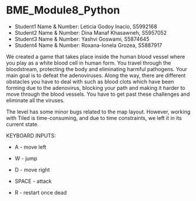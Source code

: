 # BME_Module8_Python

* Student1 Name & Number: Leticia Godoy Inacio, S5992168
* Student2 Name & Number: Dina Manaf Khasawneh, S5957052
* Student3 Name & Number: Yashvi Goswami, S5874645
* Student4 Name & Number: Roxana-Ionela Grozea, S5887917

We created a game that takes place inside the human blood vessel where you play as a white blood cell in human form. 
You travel through the bloodstream, protecting the body and eliminating harmful pathogens.
Your main goal is to defeat the adenoviruses. Along the way, there are different obstacles you have to deal with such
as blood clots which have been forming due to the adenovirus, blocking your path and making it harder to move through
the blood vessels. You have to get past these challenges and eliminate all the viruses.

The level has some minor bugs related to the map layout. However, working with Tiled is time-consuming,
and due to time constraints, we left it in its current state.



KEYBOARD INPUTS:
* A - move left
* W - jump
* D - move right
* SPACE - attack

* R - restart once dead
